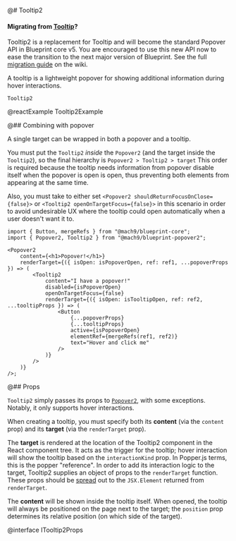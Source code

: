 @# Tooltip2

<div class="@ns-callout @ns-intent-primary @ns-icon-info-sign">
    <h4 class="@ns-heading">

Migrating from [Tooltip](#core/components/tooltip)?

</h4>

Tooltip2 is a replacement for Tooltip and will become the standard Popover API in Blueprint core v5.
You are encouraged to use this new API now to ease the transition to the next major version of Blueprint.
See the full [migration guide](https://github.com/palantir/blueprint/wiki/Popover2-migration) on the wiki.

</div>

A tooltip is a lightweight popover for showing additional information during hover interactions.

`Tooltip2`

@reactExample Tooltip2Example

@## Combining with popover

A single target can be wrapped in both a popover and a tooltip.

You must put the `Tooltip2` _inside_ the `Popover2` (and the target inside the
`Tooltip2`), so the final hierarchy is `Popover2 > Tooltip2 > target` This order is
required because the tooltip needs information from popover disable itself when the
popover is open is open, thus preventing both elements from appearing at the same time.

Also, you must take to either set `<Popover2 shouldReturnFocusOnClose={false}>`
or `<Tooltip2 openOnTargetFocus={false}>` in this scenario in order to avoid undesirable
UX where the tooltip could open automatically when a user doesn't want it to.

```tsx
import { Button, mergeRefs } from "@mach9/blueprint-core";
import { Popover2, Tooltip2 } from "@mach9/blueprint-popover2";

<Popover2
    content={<h1>Popover!</h1>}
    renderTarget={({ isOpen: isPopoverOpen, ref: ref1, ...popoverProps }) => (
        <Tooltip2
            content="I have a popover!"
            disabled={isPopoverOpen}
            openOnTargetFocus={false}
            renderTarget={({ isOpen: isTooltipOpen, ref: ref2, ...tooltipProps }) => (
                <Button
                    {...popoverProps}
                    {...tooltipProps}
                    active={isPopoverOpen}
                    elementRef={mergeRefs(ref1, ref2)}
                    text="Hover and click me"
                />
            )}
        />
    )}
/>;
```

@## Props

`Tooltip2` simply passes its props to [`Popover2`](#popover2-package/popover2), with
some exceptions. Notably, it only supports hover interactions.

When creating a tooltip, you must specify both its **content** (via the `content` prop) and
its **target** (via the `renderTarget` prop).

The **target** is rendered at the location of the Tooltip2 component in the React component tree. It acts
as the trigger for the tooltip; hover interaction will show the tooltip based on the `interactionKind` prop.
In Popper.js terms, this is the popper "reference". In order to add its interaction logic to the target,
Tooltip2 supplies an object of props to the `renderTarget` function. These props should be
[spread](https://developer.mozilla.org/en-US/docs/Web/JavaScript/Reference/Operators/Spread_syntax#spread_in_object_literals)
out to the `JSX.Element` returned from `renderTarget`.

The **content** will be shown inside the tooltip itself. When opened, the tooltip will always be
positioned on the page next to the target; the `position` prop determines its relative position (on
which side of the target).

@interface ITooltip2Props

